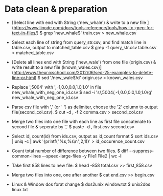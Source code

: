 # Data clean & preparation

- [Select line with end with String ('new_whale') & write to a new file ] (https://www.linode.com/docs/tools-reference/tools/how-to-grep-for-text-in-files/)
$ grep 'new_whale$' train.csv > new_whale.csv

- Select each line of string from query_str.csv, and find match line in table.csv, output to matched_table.csv
$ grep -f query_str.csv table.csv > matched_table.csv

- [Delete all lines end with String ('new_wale') from one file (origin.csv) & write result to a new file (known_wales.csv)] (http://www.theunixschool.com/2012/06/sed-25-examples-to-delete-line-or.html)
$ sed '/new_wale$/d' origin.csv > known_wales.csv

- Replace ',5004' with ',-1,0.0,0.0,1.0,1.0' in file new_whale_with_neg_one_id.csv
$ sed -i 's/,5004/,-1,0.0,0.0,1.0,1.0/g' new_whale_with_neg_one_id.csv

- Parse csv file with ',' (or ' ') as delimiter, choose  the '2' column to output file(second_col.csv). 
$ cut -d , -f 2 comma.csv > second_col.csv

- Merge two files into one file with  each line as first file concatenate to second file & seperate by ','
$ paste -d , first.csv second.csv

- Select id, count(id) from ids.csv, output as id,count format
$ sort ids.csv | uniq -c | awk '{printf("%s,%s\n",$2,$1)}' > id_occurence_count.csv 

- Count total number of difference between two files.
$ diff --suppress-common-lines --speed-large-files -y File1 File2 | wc -l

- Take first 858 lines to new file:
$ head -858 total.csv >> first_858.csv

- Merge two files into one, one after another
$ cat end.csv >> begin.csv

- Linux & Window dos forat change
$ dos2unix window.txt
$ unix2dos linux.txt
